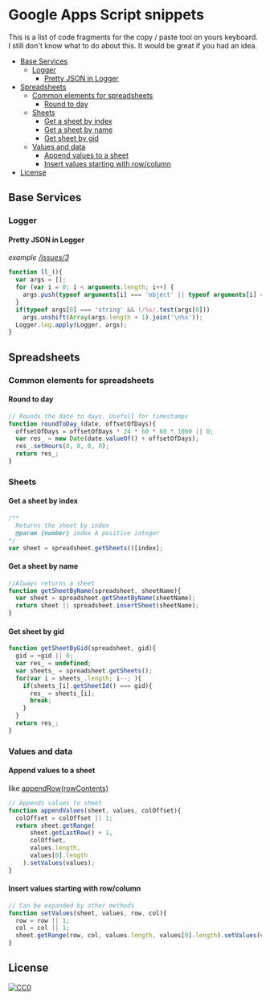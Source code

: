 # Google Apps Script snippets
This is a list of code fragments for the copy / paste tool on yours keyboard. I still don't know what to do about this. It would be great if you had an idea.

<!-- TOC depthFrom:2 -->

- [Base Services](#base-services)
  - [Logger](#logger)
    - [Pretty JSON in Logger](#pretty-json-in-logger)
- [Spreadsheets](#spreadsheets)
  - [Common elements for spreadsheets](#common-elements-for-spreadsheets)
    - [Round to day](#round-to-day)
  - [Sheets](#sheets)
    - [Get a sheet by index](#get-a-sheet-by-index)
    - [Get a sheet by name](#get-a-sheet-by-name)
    - [Get sheet by gid](#get-sheet-by-gid)
  - [Values and data](#values-and-data)
    - [Append values to a sheet](#append-values-to-a-sheet)
    - [Insert values starting with row/column](#insert-values-starting-with-rowcolumn)
- [License](#license)

<!-- /TOC -->

## Base Services

### Logger

#### Pretty JSON in Logger
_example [/issues/3](../../issues/3)_
```js
function ll_(){
  var args = [];
  for (var i = 0; i < arguments.length; i++) {
    args.push(typeof arguments[i] === 'object' || typeof arguments[i] === 'function' ? ('' + JSON.stringify(arguments[i], null, ' ')) : ('' + arguments[i]));
  }
  if(typeof args[0] === 'string' && !/%s/.test(args[0]))
    args.unshift(Array(args.length + 1).join('\n%s'));
  Logger.log.apply(Logger, args);
}
```
## Spreadsheets

### Common elements for spreadsheets

#### Round to day

```js
// Rounds the date to days. Usefull for timestamps
function roundToDay_(date, offsetOfDays){
  offsetOfDays = offsetOfDays * 24 * 60 * 60 * 1000 || 0;
  var res_ = new Date(date.valueOf() + offsetOfDays);
  res_.setHours(0, 0, 0, 0);
  return res_;
}
```
### Sheets

#### Get a sheet by index

```js
/**
  Returns the sheet by index
  @param {number} index A positive integer
*/
var sheet = spreadsheet.getSheets()[index];
```

#### Get a sheet by name

```js
//Always returns a sheet
function getSheetByName(spreadsheet, sheetName){
  var sheet = spreadsheet.getSheetByName(sheetName);
  return sheet || spreadsheet.insertSheet(sheetName);
}
```

#### Get sheet by gid

```js
function getSheetByGid(spreadsheet, gid){
  gid = +gid || 0;
  var res_ = undefined;
  var sheets_ = spreadsheet.getSheets();
  for(var i = sheets_.length; i--; ){
    if(sheets_[i].getSheetId() === gid){
      res_ = sheets_[i];
      break;
    }
  }
  return res_;
}
```

### Values and data

#### Append values to a sheet
like [appendRow(rowContents)](https://developers.google.com/apps-script/reference/spreadsheet/sheet#appendRow(Object))

```js
// Appends values to sheet
function appendValues(sheet, values, colOffset){
  colOffset = colOffset || 1;
  return sheet.getRange(
      sheet.getLastRow() + 1,
      colOffset,
      values.length, 
      values[0].length
    ).setValues(values);
}
```

#### Insert values starting with row/column

```js
// Can be expanded by other methods
function setValues(sheet, values, row, col){
  row = row || 1;
  col = col || 1;
  sheet.getRange(row, col, values.length, values[0].length).setValues(values);
}
```

## License

[![CC0](http://mirrors.creativecommons.org/presskit/buttons/88x31/svg/cc-zero.svg)](https://creativecommons.org/publicdomain/zero/1.0/)